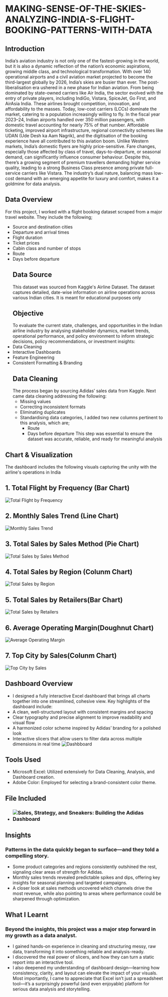 # MAKING-SENSE-OF-THE-SKIES-ANALYZING-INDIA-S-FLIGHT-BOOKING-PATTERNS-WITH-DATA
## Introduction
India’s aviation industry is not only one of the fastest-growing in the world, but it is also a dynamic reflection of the nation’s economic aspirations, growing middle class, and technological transformation. With over 140 operational airports and a civil aviation market projected to become the third-largest globally by 2026, India’s skies are busier than ever. The post-liberalisation era ushered in a new phase for Indian aviation. From being dominated by state-owned carriers like Air India, the sector evolved with the entry of private players, including IndiGo, Vistara, SpiceJet, Go First, and AirAsia India. These airlines brought competition, innovation, and affordability to the masses. Today, low-cost carriers (LCCs) dominate the market, catering to a population increasingly willing to fly.
In the fiscal year 2023–24, Indian airports handled over 350 million passengers, with domestic travel accounting for nearly 75% of that number. Affordable ticketing, improved airport infrastructure, regional connectivity schemes like UDAN (Ude Desh ka Aam Nagrik), and the digitisation of the booking experience have all contributed to this aviation boom. Unlike Western markets, India’s domestic flyers are highly price-sensitive. Fare changes, especially those affected by class of travel, days-to-departure, or seasonal demand, can significantly influence consumer behaviour. Despite this, there’s a growing segment of premium travellers demanding higher service quality, leading to a strong Business Class presence among private full-service carriers like Vistara. The industry’s dual nature, balancing mass low-cost demand with an emerging appetite for luxury and comfort, makes it a goldmine for data analysis.
## Data Overview
For this project, I worked with a flight booking dataset scraped from a major travel website. They include the following; 
- Source and destination cities
- Departure and arrival times
- Flight duration
- Ticket prices
- Cabin class and number of stops
- Route
- Days before departure
  ## Data Source
  This dataset was sourced from Kaggle's Airline Dataset. The dataset captures detailed, date-wise information on airline operations across various Indian cities. It is meant for educational purposes only
  ## Objective
  To evaluate the current state, challenges, and opportunities in the Indian airline industry by analysing stakeholder dynamics, market trends, operational performance, and policy environment to inform strategic decisions, policy recommendations, or investment insights:
- Data Cleaning
- Interactive Dashboards
- Feature Engineering
- Consistent Formatting & Branding
  ## Data Cleaning
  The process began by sourcing Adidas’ sales data from Kaggle. Next came data cleaning addressing the following:
  - Missing values
  - Correcting inconsistent formats
  - Eliminating duplicates
  - Standardising data categories, I added two new columns pertinent to this analysis, which are;
    - Route
    - Days before departure
  This step was essential to ensure the dataset was accurate, reliable, and ready for meaningful analysis
## Chart & Visualization
The dashboard includes the following visuals capturing the unity with the airline's operations in India
## 1. Total Flight by Frequency (Bar Chart)
![Total Flight by Frequency](https://github.com/uplahjoseph/Sales-Strategy-and-Sneakers-Building-the-Adidas-Dashboard/blob/main/Total%20Sales%20by%20Product.png)
## 2. Monthly Sales Trend (Line Chart)
![Monthly Sales Trend](https://github.com/uplahjoseph/Sales-Strategy-and-Sneakers-Building-the-Adidas-Dashboard/blob/main/Monthly%20Sales%20Trend.png)
## 3. Total Sales by Sales Method (Pie Chart)
![Total Sales by Sales Method](https://github.com/uplahjoseph/Sales-Strategy-and-Sneakers-Building-the-Adidas-Dashboard/blob/main/Total%20Sales%20by%20Sales%20Method.png)
## 4. Total Sales by Region (Colunm Chart)
![Total Sales by Region](https://github.com/uplahjoseph/Sales-Strategy-and-Sneakers-Building-the-Adidas-Dashboard/blob/main/Total%20Sales%20by%20Region.png)
## 5. Total Sales by Retailers(Bar Chart)
![Total Sales by Retailers](https://github.com/uplahjoseph/Sales-Strategy-and-Sneakers-Building-the-Adidas-Dashboard/blob/main/Sales%20by%20Retailers.png)
## 6. Average Operating Margin(Doughnut Chart)
![Average Operating Margin](https://github.com/uplahjoseph/Sales-Strategy-and-Sneakers-Building-the-Adidas-Dashboard/blob/main/Average%20Operating%20Margin.png)
## 7. Top City by Sales(Colunm Chart)
![Top City by Sales](https://github.com/uplahjoseph/Sales-Strategy-and-Sneakers-Building-the-Adidas-Dashboard/blob/main/Sales%20by%20Top%20City.png)
## Dashboard Overview
- I designed a fully interactive Excel dashboard that brings all charts together into one streamlined, cohesive view. Key highlights of the dashboard include:
- A clean, well-structured layout with consistent margins and spacing
- Clear typography and precise alignment to improve readability and visual flow
- A harmonized color scheme inspired by Adidas’ branding for a polished look
- Interactive slicers that allow users to filter data across multiple dimensions in real time
![Dashbboard](https://github.com/uplahjoseph/Sales-Strategy-and-Sneakers-Building-the-Adidas-Dashboard/blob/main/Screenshot%20(3).png)
## Tools Used
- Microsoft Excel: Utilized extensively for Data Cleaning, Analysis, and Dashboard creation.
- Adobe Color: Employed for selecting a brand-consistent color theme.
## File Included 
- ### ![Sales, Strategy, and Sneakers: Building the Adidas Dashboard](https://medium.com/@uplahjoseph/sales-strategy-and-sneakers-building-the-adidas-dashboard-66a64a8496ae)
## Insights 
### Patterns in the data quickly began to surface—and they told a compelling story.
- Some product categories and regions consistently outshined the rest, signaling clear areas of strength for Adidas.
- Monthly sales trends revealed predictable spikes and dips, offering key insights for seasonal planning and targeted campaigns.
- A closer look at sales methods uncovered which channels drive the most revenue, while also pointing to areas where performance could be sharpened through optimization.
## What I Learnt 
### Beyond the insights, this project was a major step forward in my growth as a data analyst.
- I gained hands-on experience in cleaning and structuring messy, raw data, transforming it into something reliable and analysis-ready.
- I discovered the real power of slicers, and how they can turn a static report into an interactive tool.
- I also deepened my understanding of dashboard design—learning how consistency, clarity, and layout can elevate the impact of your visuals. Most importantly, I came to appreciate that Excel isn’t just a spreadsheet tool—it’s a surprisingly powerful (and even enjoyable) platform for serious data analysis and storytelling.
